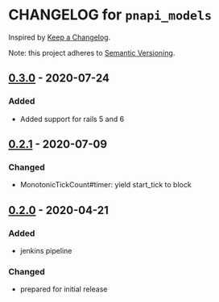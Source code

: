 # CHANGELOG for `pnapi_models`

Inspired by [Keep a Changelog](https://keepachangelog.com/en/1.0.0/).

Note: this project adheres to [Semantic Versioning](https://semver.org/spec/v2.0.0.html).

## [0.3.0] - 2020-07-24
### Added
- Added support for rails 5 and 6

## [0.2.1] - 2020-07-09
### Changed
- MonotonicTickCount#timer: yield start_tick to block

## [0.2.0] - 2020-04-21
### Added
- jenkins pipeline

### Changed
- prepared for initial release

[0.3.0]: https://github.com/Invoca/monotonic_tick_count/compare/v0.2.1...v0.3.0
[0.2.1]: https://github.com/Invoca/monotonic_tick_count/compare/v0.2.0...v0.2.1
[0.2.0]: https://github.com/Invoca/monotonic_tick_count/releases/tag/v0.2.0
